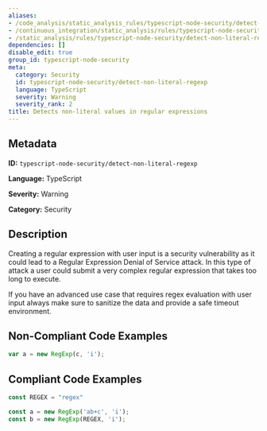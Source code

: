 ```yaml
---
aliases:
- /code_analysis/static_analysis_rules/typescript-node-security/detect-non-literal-regexp
- /continuous_integration/static_analysis/rules/typescript-node-security/detect-non-literal-regexp
- /static_analysis/rules/typescript-node-security/detect-non-literal-regexp
dependencies: []
disable_edit: true
group_id: typescript-node-security
meta:
  category: Security
  id: typescript-node-security/detect-non-literal-regexp
  language: TypeScript
  severity: Warning
  severity_rank: 2
title: Detects non-literal values in regular expressions
---
```

<!--  SOURCED FROM https://github.com/DataDog/datadog-static-analyzer-rule-docs -->


## Metadata
**ID:** `typescript-node-security/detect-non-literal-regexp`

**Language:** TypeScript

**Severity:** Warning

**Category:** Security

## Description
Creating a regular expression with user input is a security vulnerability as it could lead to a Regular Expression Denial of Service attack. In this type of attack a user could submit a very complex regular expression that takes too long to execute.

If you have an advanced use case that requires regex evaluation with user input always make sure to sanitize the data and provide a safe timeout environment.

## Non-Compliant Code Examples
```typescript
var a = new RegExp(c, 'i');
```

## Compliant Code Examples
```typescript
const REGEX = "regex"

const a = new RegExp('ab+c', 'i');
const b = new RegExp(REGEX, 'i');
```
